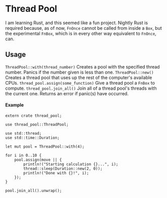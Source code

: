 # Thread Pool
I am learning Rust, and this seemed like a fun project. Nightly Rust is required because, as of now, `FnOnce` cannot be called from inside a `Box`, but the experimental `FnBox`, which is in every other way equivalent to `FnOnce`, can.

## Usage
`ThreadPool::with(thread_number)` Creates a pool with the specified thread number. Panics if the number given is less than one.
`ThreadPool::new()` Creates a thread pool that uses up the rest of the computer's available CPUs.
`thread_pool.assign(some_function)` Give a thread pool a `FnBox` to compute.
`thread_pool.join_all()` Join all of a thread pool's threads with the current one. Returns an error if panic(s) have occurred.

#### Example
```
extern crate thread_pool;

use thread_pool::ThreadPool;

use std::thread;
use std::time::Duration;

let mut pool = ThreadPool::with(4);

for i in 0..10 {
    pool.assign(move || {
        println!("Starting calculation {}...", i);
        thread::sleep(Duration::new(2, 0));
        println!("Done with {}!", i);
    });
}

pool.join_all().unwrap();
```
